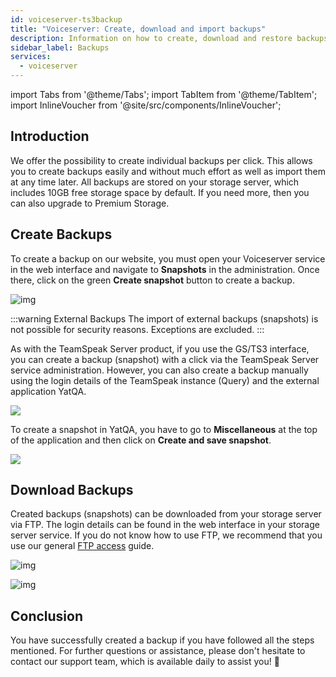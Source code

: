 ```yaml
---
id: voiceserver-ts3backup
title: "Voiceserver: Create, download and import backups"
description: Information on how to create, download and restore backups for your TeamSpeak server from ZAP-Hosting - ZAP-Hosting.com documentation
sidebar_label: Backups
services:
  - voiceserver
---
```


import Tabs from '@theme/Tabs';
import TabItem from '@theme/TabItem';
import InlineVoucher from '@site/src/components/InlineVoucher';

## Introduction

We offer the possibility to create individual backups per click. This allows you to create backups easily and without much effort as well as import them at any time later. All backups are stored on your storage server, which includes 10GB free storage space by default. If you need more, then you can also upgrade to Premium Storage.

<InlineVoucher />

## Create Backups

<Tabs>

<TabItem value="Webinterface" label="TeamSpeak Server Product" default>

To create a backup on our website, you must open your Voiceserver service in the web interface and navigate to **Snapshots** in the administration. Once there, click on the green **Create snapshot** button to create a backup.

![img](https://screensaver01.zap-hosting.com/index.php/s/G2EfYtMnqGzrjpC/download)

:::warning External Backups
The import of external backups (snapshots) is not possible for security reasons. Exceptions are excluded. 
:::

</TabItem>
<TabItem value="self_hosted" label="Self hosted (vRootserver/Dedicated Server)">

As with the TeamSpeak Server product, if you use the GS/TS3 interface, you can create a backup (snapshot) with a click via the TeamSpeak Server service administration. However, you can also create a backup manually using the login details of the TeamSpeak instance (Query) and the external application YatQA. 

![](https://screensaver01.zap-hosting.com/index.php/s/GNak6s26sFcX4bA/preview)

To create a snapshot in YatQA, you have to go to **Miscellaneous** at the top of the application and then click on **Create and save snapshot**. 

![](https://screensaver01.zap-hosting.com/index.php/s/CZWZRYSXpCTi4j3/preview)

</TabItem>
</Tabs>

## Download Backups

Created backups (snapshots) can be downloaded from your storage server via FTP. The login details can be found in the web interface in your storage server service. If you do not know how to use FTP, we recommend that you use our general [FTP access](gameserver-ftpaccess.md) guide.

![img](https://screensaver01.zap-hosting.com/index.php/s/NTR5oygagD6M6mY/preview)

![img](https://screensaver01.zap-hosting.com/index.php/s/MiX4GG2zoe5mkSc/preview)

## Conclusion

You have successfully created a backup if you have followed all the steps mentioned. For further questions or assistance, please don't hesitate to contact our support team, which is available daily to assist you! 🙂
